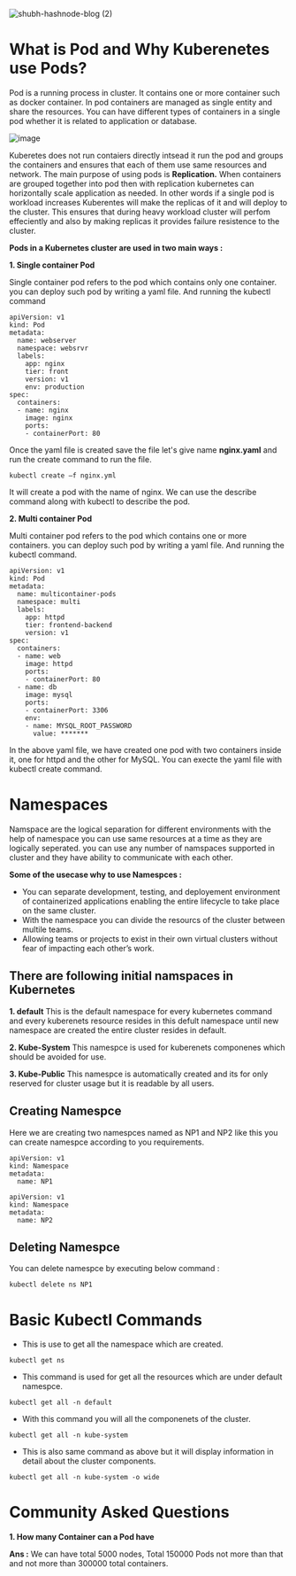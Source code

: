 
![shubh-hashnode-blog (2)](https://user-images.githubusercontent.com/69069614/183693849-e54c6c01-163b-46d3-b944-63b27241055e.png)



# What is Pod and Why Kuberenetes use Pods?

Pod is a running process in cluster. It contains one or more container such as docker container. In pod containers are managed as single entity and share the resources. You can have different types of containers in a single pod whether it is related to application or database.

![image](https://user-images.githubusercontent.com/69069614/182211103-440cabac-ebbd-4feb-80d2-36a485d16525.png)

Kuberetes does not run contaiers directly intsead it run the pod and groups the containers and ensures that each of them use same resources and network.
The main purpose of using pods is **Replication.** When containers are grouped together into pod then with replication kubernetes can horizontally scale application as needed. In other words if a single pod is workload increases Kuberentes will make the replicas of it and will deploy to the cluster. This ensures that during heavy workload cluster will perfom effeciently and also by making replicas it provides failure resistence to the cluster.

**Pods in a Kubernetes cluster are used in two main ways :**

**1. Single container Pod**

Single container pod refers to the pod which contains only one container. you can deploy such pod by writing a yaml file. And running the kubectl command

```
apiVersion: v1
kind: Pod
metadata:
  name: webserver
  namespace: websrvr
  labels:
    app: nginx
    tier: front
    version: v1
    env: production
spec:
  containers:
  - name: nginx
    image: nginx
    ports:
    - containerPort: 80
```

Once the yaml file is created save the file let's give name **nginx.yaml** and run the create command to run the file.

```
kubectl create –f nginx.yml
```
It will create a pod with the name of nginx. We can use the describe command along with kubectl to describe the pod.

**2. Multi container Pod**

Multi container pod refers to the pod which contains one or more containers. you can deploy such pod by writing a yaml file. And running the kubectl command.

```
apiVersion: v1
kind: Pod
metadata:
  name: multicontainer-pods
  namespace: multi
  labels:
    app: httpd
    tier: frontend-backend
    version: v1
spec:
  containers:
  - name: web
    image: httpd
    ports:
    - containerPort: 80
  - name: db
    image: mysql
    ports:
    - containerPort: 3306
    env:
    - name: MYSQL_ROOT_PASSWORD
      value: *******
 ```
 
 In the above yaml file, we have created one pod with two containers inside it, one for httpd and the other for MySQL. You can execte the yaml file with kubectl create command.
 

# Namespaces

Namspace are the logical separation for different environments with the help of namespace you can use same resources at a time as they are logically seperated.
you can use any number of namspaces supported in cluster and they have ability to communicate with each other.

**Some of the usecase why to use Namespces :**

- You can separate development, testing, and deployement environment of containerized applications enabling the entire lifecycle to take place on the same cluster.
- With the namespace you can divide the resourcs of the cluster between multile teams.
- Allowing teams or projects to exist in their own virtual clusters without fear of impacting each other’s work.

## There are following initial namspaces in Kubernetes

**1. default**
This is the default namespace for every kubernetes command and every kuberenets resource resides in this defult namespace until new namespace are created the entire cluster resides in default.

**2. Kube-System**
This namespce is used for kuberenets componenes which should be avoided for use.

**3. Kube-Public**
This namespce is automatically created and its for only reserved for cluster usage but it is readable by all users.

## Creating Namespce

Here we are creating two namespces named as NP1 and NP2 like this you can create namespce according to you requirements.

```
apiVersion: v1
kind: Namespace
metadata:
  name: NP1
```
```
apiVersion: v1
kind: Namespace
metadata:
  name: NP2
```

## Deleting Namespce

You can delete namespce by executing below command :

```
kubectl delete ns NP1
```

# Basic Kubectl Commands

- This is use to get all the namespace which are created.
```
kubectl get ns
```

- This command is used for get all the resources which are under default namespce.
```
kubectl get all -n default
```

- With this command you will all the componenets of the cluster.
```
kubectl get all -n kube-system
```

- This is also same command as above but it will display information in detail about the cluster components.
```
kubectl get all -n kube-system -o wide
```

# Community Asked Questions

**1. How many Container can a Pod have**

**Ans :** We can have total 5000 nodes, Total 150000 Pods not more than that and not more than 300000 total containers.

